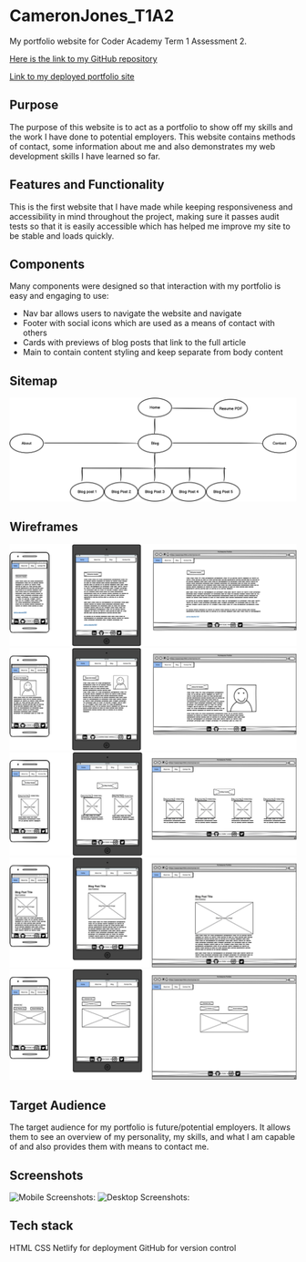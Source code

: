 # CameronJones_T1A2
My portfolio website for Coder Academy Term 1 Assessment 2.

[Here is the link to my GitHub repository](https://github.com/iamcrjones/CameronJones_T1A2)

[Link to my deployed portfolio site](https://crjones.netlify.app/)

## Purpose
The purpose of this website is to act as a portfolio to show off my skills and the work I have done to potential employers. This website contains methods of contact, some information about me and also demonstrates my web development skills I have learned so far.

## Features and Functionality

This is the first website that I have made while keeping responsiveness and accessibility in mind throughout the project, making sure it passes audit tests so that it is easily accessible which has helped me improve my site to be stable and loads quickly.

## Components

Many components were designed so that interaction with my portfolio is easy and engaging to use:

* Nav bar allows users to navigate the website and navigate
* Footer with social icons which are used as a means of contact with others
* Cards with previews of blog posts that link to the full article
* Main to contain content styling and keep separate from body content

## Sitemap

![Sitemap](./docs/Images/Sitemap.png)

## Wireframes

![Home page](./docs/Wireframes/wireframe-home.png)
![About page](./docs/Wireframes/wireframe-about.png)
![Blog Posts page](./docs/Wireframes/wireframe-blogList.png)
![Blog Article page](/docs/Wireframes/wireframe-blogArticle.png)
![Contact page](./docs/Wireframes/wireframe-contact.png)

## Target Audience

The target audience for my portfolio is future/potential employers. It allows them to see an overview of my personality, my skills, and what I am capable of and also provides them with means to contact me.

## Screenshots

![Mobile Screenshots:](https://github.com/iamcrjones/CameronJones_T1A2/tree/main/docs/Images/website-screenshots/Mobile)
![Desktop Screenshots:](https://github.com/iamcrjones/CameronJones_T1A2/tree/main/docs/Images/website-screenshots/Desktop)
## Tech stack

HTML
CSS
Netlify for deployment
GitHub for version control


